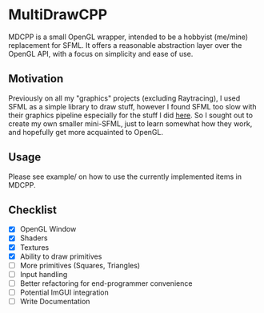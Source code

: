 


# **M**ulti**D**raw**CPP**

MDCPP is a small OpenGL wrapper, intended to be a hobbyist (me/mine) replacement for SFML. It offers a reasonable abstraction layer over the OpenGL API, with a focus on simplicity and ease of use.

## Motivation

Previously on all my "graphics" projects (excluding Raytracing), I used SFML as a simple library to draw stuff, however I found SFML too slow with their graphics pipeline especially for the stuff I did [here](https://github.com/sacreative10/BPHOComputationalChallenge/tree/ExtensionSphere). So I sought out to create my own smaller mini-SFML, just to learn somewhat how they work, and hopefully get more acquainted to OpenGL.

## Usage
Please see example/ on how to use the currently implemented items in MDCPP.

## Checklist

- [x] OpenGL Window
- [x] Shaders
- [x] Textures
- [x] Ability to draw primitives
- [ ] More primitives (Squares, Triangles)
- [ ] Input handling
- [ ] Better refactoring for end-programmer convenience
- [ ] Potential ImGUI integration
- [ ] Write Documentation
